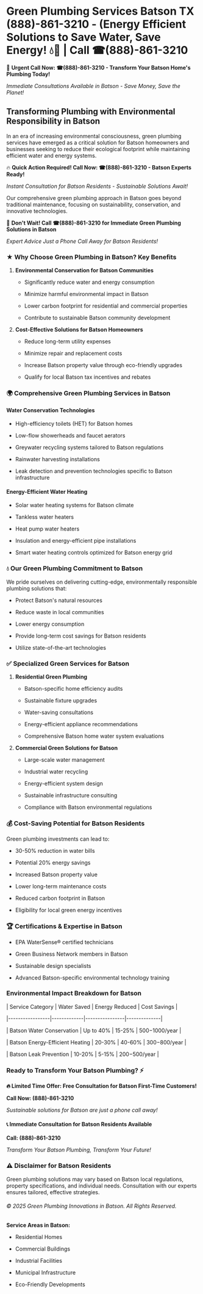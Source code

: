 # Green Plumbing Services Batson TX (888)-861-3210 - (Energy Efficient Solutions to Save Water, Save Energy! 💧🌿 | Call ☎(888)-861-3210

🚨 **Urgent Call Now: ☎(888)-861-3210 - Transform Your Batson Home's Plumbing Today!**
*Immediate Consultations Available in Batson - Save Money, Save the Planet!*

## Transforming Plumbing with Environmental Responsibility in Batson

In an era of increasing environmental consciousness, green plumbing services have emerged as a critical solution for Batson homeowners and businesses seeking to reduce their ecological footprint while maintaining efficient water and energy systems. 

🔥 **Quick Action Required! Call Now: ☎(888)-861-3210 - Batson Experts Ready!**
*Instant Consultation for Batson Residents - Sustainable Solutions Await!*

Our comprehensive green plumbing approach in Batson goes beyond traditional maintenance, focusing on sustainability, conservation, and innovative technologies.

🚨 **Don't Wait! Call ☎(888)-861-3210 for Immediate Green Plumbing Solutions in Batson**
*Expert Advice Just a Phone Call Away for Batson Residents!*

### ★ Why Choose Green Plumbing in Batson? Key Benefits

1. **Environmental Conservation for Batson Communities** 
   - Significantly reduce water and energy consumption
   - Minimize harmful environmental impact in Batson
   - Lower carbon footprint for residential and commercial properties
   - Contribute to sustainable Batson community development

2. **Cost-Effective Solutions for Batson Homeowners** 
   - Reduce long-term utility expenses
   - Minimize repair and replacement costs
   - Increase Batson property value through eco-friendly upgrades
   - Qualify for local Batson tax incentives and rebates

### 🌍 Comprehensive Green Plumbing Services in Batson

#### Water Conservation Technologies
- High-efficiency toilets (HET) for Batson homes
- Low-flow showerheads and faucet aerators
- Greywater recycling systems tailored to Batson regulations
- Rainwater harvesting installations
- Leak detection and prevention technologies specific to Batson infrastructure

#### Energy-Efficient Water Heating
- Solar water heating systems for Batson climate
- Tankless water heaters
- Heat pump water heaters
- Insulation and energy-efficient pipe installations
- Smart water heating controls optimized for Batson energy grid

### 💧 Our Green Plumbing Commitment to Batson

We pride ourselves on delivering cutting-edge, environmentally responsible plumbing solutions that:
- Protect Batson's natural resources
- Reduce waste in local communities
- Lower energy consumption
- Provide long-term cost savings for Batson residents
- Utilize state-of-the-art technologies

### ✅ Specialized Green Services for Batson

1. **Residential Green Plumbing**
   - Batson-specific home efficiency audits
   - Sustainable fixture upgrades
   - Water-saving consultations
   - Energy-efficient appliance recommendations
   - Comprehensive Batson home water system evaluations

2. **Commercial Green Solutions for Batson**
   - Large-scale water management
   - Industrial water recycling
   - Energy-efficient system design
   - Sustainable infrastructure consulting
   - Compliance with Batson environmental regulations

### 💰 Cost-Saving Potential for Batson Residents

Green plumbing investments can lead to:
- 30-50% reduction in water bills
- Potential 20% energy savings
- Increased Batson property value
- Lower long-term maintenance costs
- Reduced carbon footprint in Batson
- Eligibility for local green energy incentives

### 🏆 Certifications & Expertise in Batson

- EPA WaterSense® certified technicians
- Green Business Network members in Batson
- Sustainable design specialists
- Advanced Batson-specific environmental technology training

### Environmental Impact Breakdown for Batson

| Service Category | Water Saved | Energy Reduced | Cost Savings |
|-----------------|-------------|----------------|--------------|
| Batson Water Conservation | Up to 40% | 15-25% | $500-$1000/year |
| Batson Energy-Efficient Heating | 20-30% | 40-60% | $300-$800/year |
| Batson Leak Prevention | 10-20% | 5-15% | $200-$500/year |

### Ready to Transform Your Batson Plumbing? ⚡

**🔥 Limited Time Offer: Free Consultation for Batson First-Time Customers!**

**Call Now: (888)-861-3210**
*Sustainable solutions for Batson are just a phone call away!*

#### 📞 Immediate Consultation for Batson Residents Available

**Call: (888)-861-3210**
*Transform Your Batson Plumbing, Transform Your Future!*

### ⚠️ Disclaimer for Batson Residents

Green plumbing solutions may vary based on Batson local regulations, property specifications, and individual needs. Consultation with our experts ensures tailored, effective strategies.

###### © 2025 Green Plumbing Innovations in Batson. All Rights Reserved.

**Service Areas in Batson:** 
- Residential Homes
- Commercial Buildings
- Industrial Facilities
- Municipal Infrastructure
- Eco-Friendly Developments